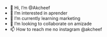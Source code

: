 - 👋 Hi, I’m @Akcheef
- 👀 I’m interested in aprender 
- 🌱 I’m currently learning marketing 
- 💞️ I’m looking to collaborate on amizade
- 📫 How to reach me no instagram @akcheef

<!---
Akcheef/Akcheef is a ✨ special ✨ repository because its `README.md` (this file) appears on your GitHub profile.
You can click the Preview link to take a look at your changes.
--->
